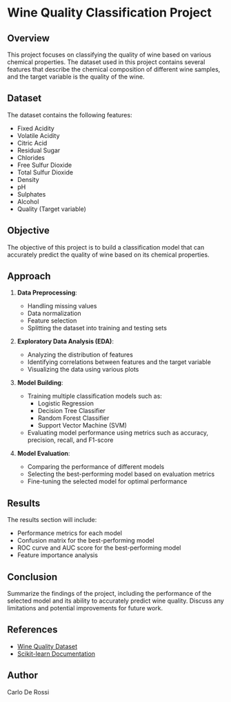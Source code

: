 # Wine Quality Classification Project

## Overview

This project focuses on classifying the quality of wine based on various chemical properties. The dataset used in this project contains several features that describe the chemical composition of different wine samples, and the target variable is the quality of the wine.

## Dataset

The dataset contains the following features:
- Fixed Acidity
- Volatile Acidity
- Citric Acid
- Residual Sugar
- Chlorides
- Free Sulfur Dioxide
- Total Sulfur Dioxide
- Density
- pH
- Sulphates
- Alcohol
- Quality (Target variable)

## Objective

The objective of this project is to build a classification model that can accurately predict the quality of wine based on its chemical properties.

## Approach

1. **Data Preprocessing**:
   - Handling missing values
   - Data normalization
   - Feature selection
   - Splitting the dataset into training and testing sets

2. **Exploratory Data Analysis (EDA)**:
   - Analyzing the distribution of features
   - Identifying correlations between features and the target variable
   - Visualizing the data using various plots

3. **Model Building**:
   - Training multiple classification models such as:
     - Logistic Regression
     - Decision Tree Classifier
     - Random Forest Classifier
     - Support Vector Machine (SVM)
   - Evaluating model performance using metrics such as accuracy, precision, recall, and F1-score

4. **Model Evaluation**:
   - Comparing the performance of different models
   - Selecting the best-performing model based on evaluation metrics
   - Fine-tuning the selected model for optimal performance

## Results

The results section will include:
- Performance metrics for each model
- Confusion matrix for the best-performing model
- ROC curve and AUC score for the best-performing model
- Feature importance analysis

## Conclusion

Summarize the findings of the project, including the performance of the selected model and its ability to accurately predict wine quality. Discuss any limitations and potential improvements for future work.

## References

- [Wine Quality Dataset](https://archive.ics.uci.edu/ml/datasets/wine+quality)
- [Scikit-learn Documentation](https://scikit-learn.org/stable/documentation.html)

## Author

Carlo De Rossi
